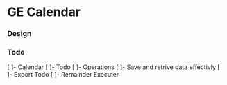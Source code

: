 # GE Calendar

### Design

### Todo
[ ]- Calendar
[ ]- Todo
[ ]- Operations
    [ ]- Save and retrive data effectivly
    [ ]- Export Todo
    [ ]- Remainder Executer
